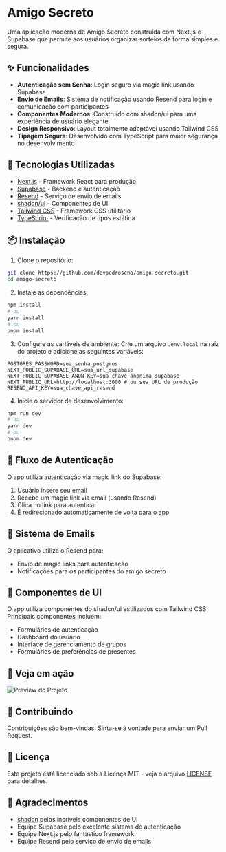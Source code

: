 # Amigo Secreto

Uma aplicação moderna de Amigo Secreto construída com Next.js e Supabase que permite aos usuários organizar sorteios de forma simples e segura.

## ✨ Funcionalidades

- **Autenticação sem Senha**: Login seguro via magic link usando Supabase
- **Envio de Emails**: Sistema de notificação usando Resend para login e comunicação com participantes
- **Componentes Modernos**: Construído com shadcn/ui para uma experiência de usuário elegante
- **Design Responsivo**: Layout totalmente adaptável usando Tailwind CSS
- **Tipagem Segura**: Desenvolvido com TypeScript para maior segurança no desenvolvimento

## 🚀 Tecnologias Utilizadas

- [Next.js](https://nextjs.org/) - Framework React para produção
- [Supabase](https://supabase.com/) - Backend e autenticação
- [Resend](https://resend.com/) - Serviço de envio de emails
- [shadcn/ui](https://ui.shadcn.com/) - Componentes de UI
- [Tailwind CSS](https://tailwindcss.com/) - Framework CSS utilitário
- [TypeScript](https://www.typescriptlang.org/) - Verificação de tipos estática

## 📦 Instalação

1. Clone o repositório:
```bash
git clone https://github.com/devpedrosena/amigo-secreto.git
cd amigo-secreto
```

2. Instale as dependências:
```bash
npm install
# ou
yarn install
# ou
pnpm install
```

3. Configure as variáveis de ambiente:
Crie um arquivo `.env.local` na raiz do projeto e adicione as seguintes variáveis:

```env
POSTGRES_PASSWORD=sua_senha_postgres
NEXT_PUBLIC_SUPABASE_URL=sua_url_supabase
NEXT_PUBLIC_SUPABASE_ANON_KEY=sua_chave_anonima_supabase
NEXT_PUBLIC_URL=http://localhost:3000 # ou sua URL de produção
RESEND_API_KEY=sua_chave_api_resend
```

4. Inicie o servidor de desenvolvimento:
```bash
npm run dev
# ou
yarn dev
# ou
pnpm dev
```

## 🔐 Fluxo de Autenticação

O app utiliza autenticação via magic link do Supabase:
1. Usuário insere seu email
2. Recebe um magic link via email (usando Resend)
3. Clica no link para autenticar
4. É redirecionado automaticamente de volta para o app

## 📧 Sistema de Emails

O aplicativo utiliza o Resend para:
- Envio de magic links para autenticação
- Notificações para os participantes do amigo secreto

## 🎨 Componentes de UI

O app utiliza componentes do shadcn/ui estilizados com Tailwind CSS. Principais componentes incluem:
- Formulários de autenticação
- Dashboard do usuário
- Interface de gerenciamento de grupos
- Formulários de preferências de presentes

## 📱 Veja em ação

![Preview do Projeto](https://drive.google.com/file/d/1Dt_xiU6GQnlX6BQDoP1uySzzJ5ymomlM/preview)

## 🤝 Contribuindo

Contribuições são bem-vindas! Sinta-se à vontade para enviar um Pull Request.

## 📄 Licença

Este projeto está licenciado sob a Licença MIT - veja o arquivo [LICENSE](LICENSE) para detalhes.

## 🙏 Agradecimentos

- [shadcn](https://github.com/shadcn) pelos incríveis componentes de UI
- Equipe Supabase pelo excelente sistema de autenticação
- Equipe Next.js pelo fantástico framework
- Equipe Resend pelo serviço de envio de emails
